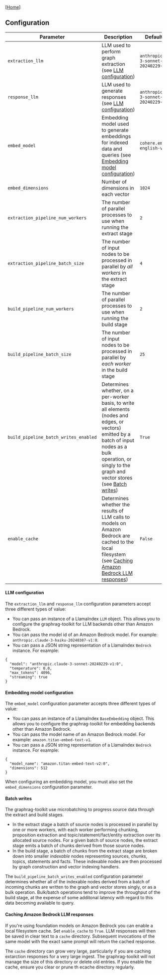 [[Home](./)]

## Configuration

| Parameter  | Description | Default Value |
| ------------- | ------------- | ------------- |
| `extraction_llm` | LLM used to perform graph extraction (see [LLM configuration](#llm-configuration)) | `anthropic.claude-3-sonnet-20240229-v1:0` |
| `response_llm` | LLM used to generate responses (see [LLM configuration](#llm-configuration)) | `anthropic.claude-3-sonnet-20240229-v1:0` |
| `embed_model` | Embedding model used to generate embeddings for indexed data and queries (see [Embedding model configuration](#embedding-model-configuration)) | `cohere.embed-english-v3` |
| `embed_dimensions` | Number of dimensions in each vector | `1024` |
| `extraction_pipeline_num_workers` | The number of parallel processes to use when running the extract stage | `2` |
| `extraction_pipeline_batch_size` | The number of input nodes to be processed in parallel by *all workers* in the extract stage | `4` |
| `build_pipeline_num_workers` | The number of parallel processes to use when running the build stage | `2` |
| `build_pipeline_batch_size` | The number of input nodes to be processed in parallel by *each worker* in the build stage | `25` |
| `build_pipeline_batch_writes_enabled` | Determines whether, on a per-worker basis, to write all elements (nodes and edges, or vectors) emitted by a batch of input nodes as a bulk operation, or singly to the graph and vector stores (see [Batch writes](#batch-writes)) | `True` |
| `enable_cache` | Determines whether the results of LLM calls to models on Amazon Bedrock are cached to the local filesystem (see [Caching Amazon Bedrock LLM responses](#caching-amazon-bedrock-llm-responses)) | `False` |

#### LLM configuration

The `extraction_llm` and `response_llm` configuration parameters accept three different types of value:

  - You can pass an instance of a LlamaIndex `LLM` object. This allows you to configure the graphrag-toolkit for LLM backends other than Amazon Bedrock.
  - You can pass the model id of an Amazon Bedrock model. For example: `anthropic.claude-3-haiku-20240307-v1:0`.
  - You can pass a JSON string representation of a LlamaIndex `Bedrock` instance. For example:
  
  ```
  {
    "model": "anthropic.claude-3-sonnet-20240229-v1:0",
    "temperature": 0.0,
    "max_tokens": 4096,
    "streaming": true
  }
  ```
  
#### Embedding model configuration

The `embed_model` configuration parameter accepts three different types of value:

  - You can pass an instance of a LlamaIndex `BaseEmbedding` object. This allows you to configure the graphrag-toolkit for embedding backends other than Amazon Bedrock.
  - You can pass the model name of an Amazon Bedrock model. For example: `amazon.titan-embed-text-v1`.
  - You can pass a JSON string representation of a LlamaIndex `Bedrock` instance. For example:
  
  ```
  {
    "model_name": "amazon.titan-embed-text-v2:0",
    "dimensions": 512
  }
  ```
  
When configuring an embedding model, you must also set the `embed_dimensions` configuration parameter.

#### Batch writes

The graphrag-toolkit use microbatching to progress source data through the extract and build stages.

  - In the extract stage a batch of source nodes is processed in parallel by one or more workers, with each worker performing chunking, proposition extraction and topic/statement/fact/entity extraction over its allocated source nodes. For a given batch of source nodes, the extract stage emits a batch of chunks derived from those source nodes.
  - In the build stage, a batch of chunks from the extract stage are broken down into smaller *indexable* nodes representing sources, chunks, topics, statements and facts. These indexable nodes are then processed by graph construction and vector indexing handlers.

The `build_pipeline_batch_writes_enabled` configuration parameter determines whether all of the indexable nodes derived from a batch of incoming chunks are written to the graph and vector stores singly, or as a bulk operation. Bulk/batch operations tend to improve the throughput of the build stage, at the expense of some additonal latency with regard to this data becoming available to query.

#### Caching Amazon Bedrock LLM responses

If you're using foundation models on Amazon Bedrock you can enable a local filesystem cache. Set `enable_cache` to `True`. LLM responses will then be saved in clear text to a `cache` directory. Subsequent invocations of the same model with the exact same prompt will return the cached response.

The `cache` directory can grow very large, particularly if you are caching extarction responses for a very large ingest. The graphrag-toolkit will not manage the size of this directory or delete old entries. If you enable the cache, ensure you clear or prune th ecache directory regularly.